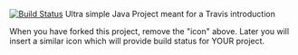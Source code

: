 [![Build Status](https://travis-ci.org/Steingrimurjonsson/travisGettingStarted.svg?branch=master)](https://travis-ci.org/Steingrimurjonsson/travisGettingStarted)
Ultra simple Java Project meant for a Travis introduction

When you have forked this project, remove the "icon" above. Later you will insert a similar icon which will provide build status for YOUR project.

